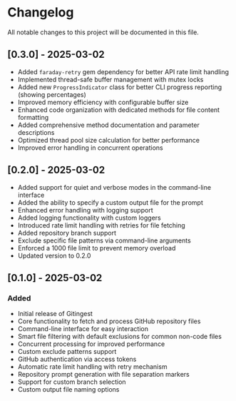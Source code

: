 # Changelog

All notable changes to this project will be documented in this file.

## [0.3.0] - 2025-03-02
- Added `faraday-retry` gem dependency for better API rate limit handling
- Implemented thread-safe buffer management with mutex locks
- Added new `ProgressIndicator` class for better CLI progress reporting (showing percentages)
- Improved memory efficiency with configurable buffer size
- Enhanced code organization with dedicated methods for file content formatting
- Added comprehensive method documentation and parameter descriptions
- Optimized thread pool size calculation for better performance
- Improved error handling in concurrent operations

## [0.2.0] - 2025-03-02
- Added support for quiet and verbose modes in the command-line interface
- Added the ability to specify a custom output file for the prompt
- Enhanced error handling with logging support
- Added logging functionality with custom loggers
- Introduced rate limit handling with retries for file fetching
- Added repository branch support
- Exclude specific file patterns via command-line arguments
- Enforced a 1000 file limit to prevent memory overload
- Updated version to 0.2.0

## [0.1.0] - 2025-03-02

### Added
- Initial release of Gitingest
- Core functionality to fetch and process GitHub repository files
- Command-line interface for easy interaction
- Smart file filtering with default exclusions for common non-code files
- Concurrent processing for improved performance
- Custom exclude patterns support
- GitHub authentication via access tokens
- Automatic rate limit handling with retry mechanism
- Repository prompt generation with file separation markers
- Support for custom branch selection
- Custom output file naming options